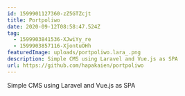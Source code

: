 ```yaml
---
id: 1599901127360-zZ5GTZcjt
title: Portpoliwo
date: 2020-09-12T08:58:47.524Z
tag:
  - 1599903841536-XJwiYy_re
  - 1599903857116-XjontuOHh
featuredImage: uploads/portpoliwo.lara_.png
description: Simple CMS using Laravel and Vue.js as SPA
url: https://github.com/hapakaien/portpoliwo
---
```

Simple CMS using Laravel and Vue.js as SPA